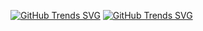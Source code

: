 [![GitHub Trends SVG](https://api.githubtrends.io/user/svg/UranusSeven/langs)](https://githubtrends.io)
[![GitHub Trends SVG](https://api.githubtrends.io/user/svg/UranusSeven/repos)](https://githubtrends.io)


